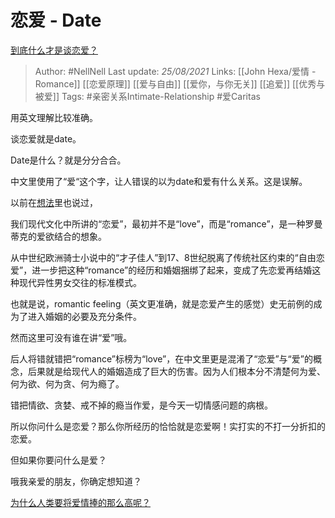 # 恋爱 - Date
[到底什么才是谈恋爱？](https://www.zhihu.com/question/383928922/answer/1679179532)

> Author: #NellNell 
Last update: *25/08/2021* 
Links: [[John Hexa/爱情 - Romance]] [[恋爱原理]] [[爱与自由]] [[爱你，与你无关]] [[追爱]] [[优秀与被爱]]
Tags: #亲密关系Intimate-Relationship #爱Caritas 

用英文理解比较准确。

谈恋爱就是date。

Date是什么？就是分分合合。

中文里使用了“爱“这个字，让人错误的以为date和爱有什么关系。这是误解。

以前在[想法](http://www.zhihu.com/pin/1323249185416724480)里也说过，

我们现代文化中所讲的“恋爱”，最初并不是“love”，而是“romance”，是一种罗曼蒂克的爱欲结合的想象。

从中世纪欧洲骑士小说中的“才子佳人”到17、8世纪脱离了传统社区约束的“自由恋爱”，进一步把这种“romance”的经历和婚姻捆绑了起来，变成了先恋爱再结婚这种现代异性男女交往的标准模式。

也就是说，romantic feeling（英文更准确，就是恋爱产生的感觉）史无前例的成为了进入婚姻的必要及充分条件。

然而这里可没有谁在讲“爱”哦。

后人将错就错把“romance”标榜为“love”，在中文里更是混淆了“恋爱”与“爱”的概念，后果就是给现代人的婚姻造成了巨大的伤害。因为人们根本分不清楚何为爱、何为欲、何为贪、何为瘾了。

错把情欲、贪婪、戒不掉的瘾当作爱，是今天一切情感问题的病根。

所以你问什么是恋爱？那么你所经历的恰恰就是恋爱啊！实打实的不打一分折扣的恋爱。

但如果你要问什么是爱？

哦我亲爱的朋友，你确定想知道？

  

  

  

[为什么人类要将爱情捧的那么高呢？](https://www.zhihu.com/question/425731605/answer/1541587607)

  
  


